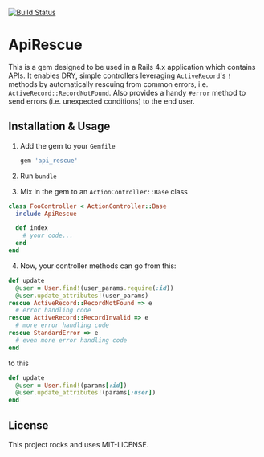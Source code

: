 [![Build Status](https://travis-ci.org/Lordnibbler/api_rescue.svg?branch=master)](https://travis-ci.org/Lordnibbler/api_rescue)

# ApiRescue

This is a gem designed to be used in a Rails 4.x application which contains APIs. It enables DRY, simple controllers leveraging `ActiveRecord`'s `!` methods by automatically rescuing from common errors, i.e. `ActiveRecord::RecordNotFound`.  Also provides a handy `#error` method to send errors (i.e. unexpected conditions) to the end user.

## Installation & Usage

1. Add the gem to your `Gemfile`

    ```ruby
    gem 'api_rescue'
    ```

2. Run `bundle`
3. Mix in the gem to an `ActionController::Base` class
  ```ruby
  class FooController < ActionController::Base
    include ApiRescue

    def index
      # your code...
    end
  end
  ```

4. Now, your controller methods can go from this:

  ```ruby
  def update
    @user = User.find!(user_params.require(:id))
    @user.update_attributes!(user_params)
  rescue ActiveRecord::RecordNotFound => e
    # error handling code
  rescue ActiveRecord::RecordInvalid => e
    # more error handling code
  rescue StandardError => e
    # even more error handling code
  end
  ```

  to this

  ```ruby
  def update
    @user = User.find!(params[:id])
    @user.update_attributes!(params[:user])
  end
  ```

## License
This project rocks and uses MIT-LICENSE.
